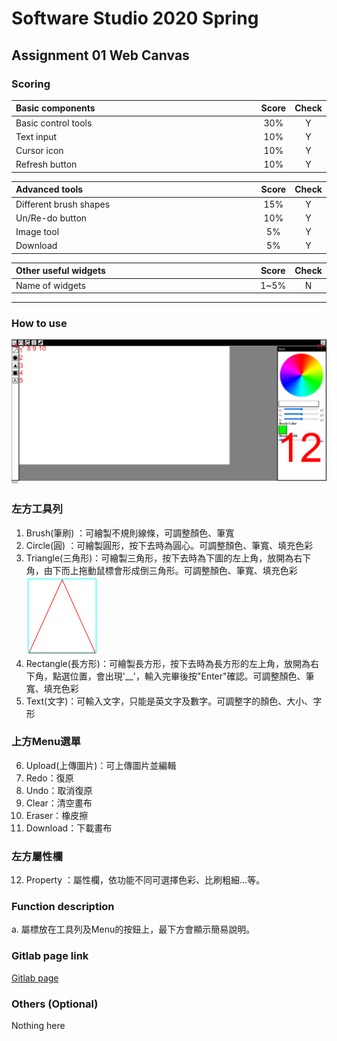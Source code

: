 # Software Studio 2020 Spring
## Assignment 01 Web Canvas


### Scoring

| **Basic components**                             | **Score** | **Check** |
| :----------------------------------------------- | :-------: | :-------: |
| Basic control tools                              | 30%       | Y         |
| Text input                                       | 10%       | Y         |
| Cursor icon                                      | 10%       | Y         |
| Refresh button                                   | 10%       | Y         |

| **Advanced tools**                               | **Score** | **Check** |
| :----------------------------------------------- | :-------: | :-------: |
| Different brush shapes                           | 15%       | Y         |
| Un/Re-do button                                  | 10%       | Y         |
| Image tool                                       | 5%        | Y         |
| Download                                         | 5%        | Y         |

| **Other useful widgets**                         | **Score** | **Check** |
| :----------------------------------------------- | :-------: | :-------: |
| Name of widgets                                  | 1~5%     | N         |

---

### How to use 

![](ReadMe-Image/Screen.png)

### 左方工具列

1. Brush(筆刷) ：可繪製不規則線條，可調整顏色、筆寬
2. Circle(圓) ：可繪製圓形，按下去時為圓心。可調整顏色、筆寬、填充色彩
3. Triangle(三角形)：可繪製三角形，按下去時為下圖的左上角，放開為右下角，由下而上拖動鼠標會形成倒三角形。可調整顏色、筆寬、填充色彩<img src="ReadMe-Image/Triangle.png" style="zoom: 25%;" />
4. Rectangle(長方形)：可繪製長方形，按下去時為長方形的左上角，放開為右下角，點選位置，會出現'__'，輸入完畢後按"Enter"確認。可調整顏色、筆寬、填充色彩
5. Text(文字)：可輸入文字，只能是英文字及數字。可調整字的顏色、大小、字形

### 上方Menu選單

6. Upload(上傳圖片)：可上傳圖片並編輯
7. Redo：復原
8. Undo：取消復原
9. Clear：清空畫布
10. Eraser：橡皮擦
11. Download：下載畫布

### 左方屬性欄

12. Property ：屬性欄，依功能不同可選擇色彩、比刷粗細...等。

### Function description

a. 屬標放在工具列及Menu的按鈕上，最下方會顯示簡易說明。

### Gitlab page link

[Gitlab page](https://107062114.gitlab.io/AS_01_WebCanvas/)

### Others (Optional)

Nothing here

<style>
table th{
    width: 100%;
}
</style>